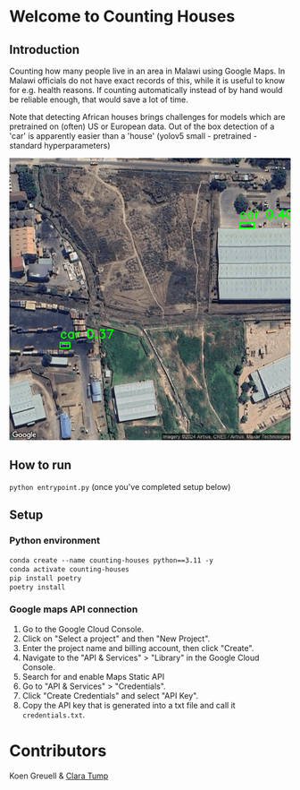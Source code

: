 # Welcome to Counting Houses

## Introduction
Counting how many people live in an area in Malawi using Google Maps.
In Malawi officials do not have exact records of this, while it is useful to know for e.g. health reasons.
If counting automatically instead of by hand would be reliable enough, that would save a lot of time. 

Note that detecting African houses brings challenges for models which are pretrained on (often) US or European data.
Out of the box detection of a 'car' is apparently easier than a 'house' (yolov5 small - pretrained - standard hyperparameters)

![detecting a car](images/detecting_a_car.png)




## How to run
`python entrypoint.py` (once you've completed setup below)



## Setup
### Python environment
```commandline
conda create --name counting-houses python==3.11 -y
conda activate counting-houses
pip install poetry
poetry install
```

### Google maps API connection
1. Go to the Google Cloud Console.
2. Click on "Select a project" and then "New Project".
3. Enter the project name and billing account, then click "Create".
4. Navigate to the "API & Services" > "Library" in the Google Cloud Console.
5. Search for and enable Maps Static API
6. Go to "API & Services" > "Credentials".
7. Click "Create Credentials" and select "API Key".
8. Copy the API key that is generated into a txt file and call it `credentials.txt`. 

# Contributors
Koen Greuell & [Clara Tump](https://github.com/clara2911)
